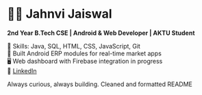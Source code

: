# 👩‍💻 Jahnvi Jaiswal

**2nd Year B.Tech CSE | Android & Web Developer | AKTU Student**

🚀 Skills: Java, SQL, HTML, CSS, JavaScript, Git  
📱 Built Android ERP modules for real-time market apps  
🖥️ Web dashboard with Firebase integration in progress  
🔗 [LinkedIn](https://www.linkedin.com/in/jahnvi-jaiswal-b164b82b1/)

Always curious, always building.
Cleaned and formatted README
